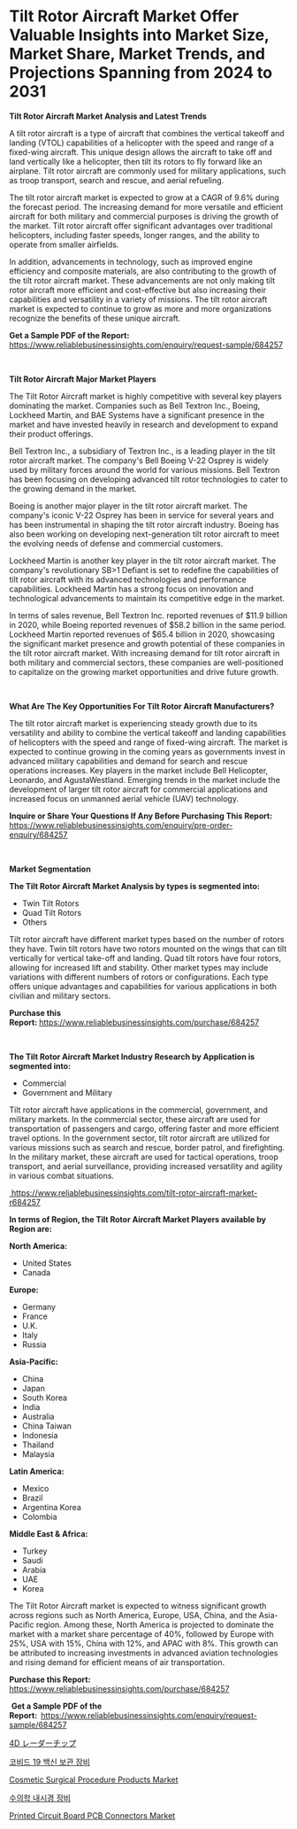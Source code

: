<p><h1>Tilt Rotor Aircraft Market Offer Valuable Insights into Market Size, Market Share, Market Trends, and Projections Spanning from 2024 to 2031</h1></p><p><strong>Tilt Rotor Aircraft Market Analysis and Latest Trends</strong></p>
<p><p>A tilt rotor aircraft is a type of aircraft that combines the vertical takeoff and landing (VTOL) capabilities of a helicopter with the speed and range of a fixed-wing aircraft. This unique design allows the aircraft to take off and land vertically like a helicopter, then tilt its rotors to fly forward like an airplane. Tilt rotor aircraft are commonly used for military applications, such as troop transport, search and rescue, and aerial refueling.</p><p>The tilt rotor aircraft market is expected to grow at a CAGR of 9.6% during the forecast period. The increasing demand for more versatile and efficient aircraft for both military and commercial purposes is driving the growth of the market. Tilt rotor aircraft offer significant advantages over traditional helicopters, including faster speeds, longer ranges, and the ability to operate from smaller airfields.</p><p>In addition, advancements in technology, such as improved engine efficiency and composite materials, are also contributing to the growth of the tilt rotor aircraft market. These advancements are not only making tilt rotor aircraft more efficient and cost-effective but also increasing their capabilities and versatility in a variety of missions. The tilt rotor aircraft market is expected to continue to grow as more and more organizations recognize the benefits of these unique aircraft.</p></p>
<p><strong>Get a Sample PDF of the Report:&nbsp;</strong> <a href="https://www.reliablebusinessinsights.com/enquiry/request-sample/684257">https://www.reliablebusinessinsights.com/enquiry/request-sample/684257</a></p>
<p>&nbsp;</p>
<p><strong>Tilt Rotor Aircraft Major Market Players</strong></p>
<p><p>The Tilt Rotor Aircraft market is highly competitive with several key players dominating the market. Companies such as Bell Textron Inc., Boeing, Lockheed Martin, and BAE Systems have a significant presence in the market and have invested heavily in research and development to expand their product offerings.</p><p>Bell Textron Inc., a subsidiary of Textron Inc., is a leading player in the tilt rotor aircraft market. The company's Bell Boeing V-22 Osprey is widely used by military forces around the world for various missions. Bell Textron has been focusing on developing advanced tilt rotor technologies to cater to the growing demand in the market.</p><p>Boeing is another major player in the tilt rotor aircraft market. The company's iconic V-22 Osprey has been in service for several years and has been instrumental in shaping the tilt rotor aircraft industry. Boeing has also been working on developing next-generation tilt rotor aircraft to meet the evolving needs of defense and commercial customers.</p><p>Lockheed Martin is another key player in the tilt rotor aircraft market. The company's revolutionary SB>1 Defiant is set to redefine the capabilities of tilt rotor aircraft with its advanced technologies and performance capabilities. Lockheed Martin has a strong focus on innovation and technological advancements to maintain its competitive edge in the market.</p><p>In terms of sales revenue, Bell Textron Inc. reported revenues of $11.9 billion in 2020, while Boeing reported revenues of $58.2 billion in the same period. Lockheed Martin reported revenues of $65.4 billion in 2020, showcasing the significant market presence and growth potential of these companies in the tilt rotor aircraft market. With increasing demand for tilt rotor aircraft in both military and commercial sectors, these companies are well-positioned to capitalize on the growing market opportunities and drive future growth.</p></p>
<p>&nbsp;</p>
<p><strong>What Are The Key Opportunities For Tilt Rotor Aircraft Manufacturers?</strong></p>
<p><p>The tilt rotor aircraft market is experiencing steady growth due to its versatility and ability to combine the vertical takeoff and landing capabilities of helicopters with the speed and range of fixed-wing aircraft. The market is expected to continue growing in the coming years as governments invest in advanced military capabilities and demand for search and rescue operations increases. Key players in the market include Bell Helicopter, Leonardo, and AgustaWestland. Emerging trends in the market include the development of larger tilt rotor aircraft for commercial applications and increased focus on unmanned aerial vehicle (UAV) technology.</p></p>
<p><strong>Inquire or Share Your Questions If Any Before Purchasing This Report:</strong> <a href="https://www.reliablebusinessinsights.com/enquiry/pre-order-enquiry/684257">https://www.reliablebusinessinsights.com/enquiry/pre-order-enquiry/684257</a></p>
<p>&nbsp;</p>
<p><strong>Market Segmentation</strong></p>
<p><strong>The Tilt Rotor Aircraft Market Analysis by types is segmented into:</strong></p>
<p><ul><li>Twin Tilt Rotors</li><li>Quad Tilt Rotors</li><li>Others</li></ul></p>
<p><p>Tilt rotor aircraft have different market types based on the number of rotors they have. Twin tilt rotors have two rotors mounted on the wings that can tilt vertically for vertical take-off and landing. Quad tilt rotors have four rotors, allowing for increased lift and stability. Other market types may include variations with different numbers of rotors or configurations. Each type offers unique advantages and capabilities for various applications in both civilian and military sectors.</p></p>
<p><strong>Purchase this Report:&nbsp;</strong><a href="https://www.reliablebusinessinsights.com/purchase/684257">https://www.reliablebusinessinsights.com/purchase/684257</a></p>
<p>&nbsp;</p>
<p><strong>The Tilt Rotor Aircraft Market Industry Research by Application is segmented into:</strong></p>
<p><ul><li>Commercial</li><li>Government and Military</li></ul></p>
<p><p>Tilt rotor aircraft have applications in the commercial, government, and military markets. In the commercial sector, these aircraft are used for transportation of passengers and cargo, offering faster and more efficient travel options. In the government sector, tilt rotor aircraft are utilized for various missions such as search and rescue, border patrol, and firefighting. In the military market, these aircraft are used for tactical operations, troop transport, and aerial surveillance, providing increased versatility and agility in various combat situations.</p></p>
<p><a href="https://www.reliablebusinessinsights.com/tilt-rotor-aircraft-market-r684257">&nbsp;https://www.reliablebusinessinsights.com/tilt-rotor-aircraft-market-r684257</a></p>
<p><strong>In terms of Region, the Tilt Rotor Aircraft Market Players available by Region are:</strong></p>
<p>
    <p> <strong> North America: </strong>
        <ul>
            <li>United States</li>
            <li>Canada</li>
        </ul>
        </p> 
    <p> <strong> Europe: </strong>
        <ul>
            <li>Germany</li>
            <li>France</li>
            <li>U.K.</li>
            <li>Italy</li>
            <li>Russia</li>
        </ul>
        </p> 
    <p> <strong> Asia-Pacific: </strong>
        <ul>
            <li>China</li>
            <li>Japan</li>
            <li>South Korea</li>
            <li>India</li>
            <li>Australia</li>
            <li>China Taiwan</li>
            <li>Indonesia</li>
            <li>Thailand</li>
            <li>Malaysia</li>
        </ul>
        </p> 
    <p> <strong> Latin America: </strong>
        <ul>
            <li>Mexico</li>
            <li>Brazil</li>
            <li>Argentina Korea</li>
            <li>Colombia</li>
        </ul>
        </p> 
    <p> <strong> Middle East & Africa: </strong>
        <ul>
            <li>Turkey</li>
            <li>Saudi</li>
            <li>Arabia</li>
            <li>UAE</li>
            <li>Korea</li>
        </ul>
    </p>
    </p>
<p><p>The Tilt Rotor Aircraft market is expected to witness significant growth across regions such as North America, Europe, USA, China, and the Asia-Pacific region. Among these, North America is projected to dominate the market with a market share percentage of 40%, followed by Europe with 25%, USA with 15%, China with 12%, and APAC with 8%. This growth can be attributed to increasing investments in advanced aviation technologies and rising demand for efficient means of air transportation.</p></p>
<p><strong>Purchase this Report: </strong><a href="https://www.reliablebusinessinsights.com/purchase/684257">https://www.reliablebusinessinsights.com/purchase/684257</a></p>
<p>&nbsp;<strong>Get a Sample PDF of the Report:&nbsp;&nbsp;</strong><a href="https://www.reliablebusinessinsights.com/enquiry/request-sample/684257">https://www.reliablebusinessinsights.com/enquiry/request-sample/684257</a></p>
<p><strong></strong></p>
<p><p><a href="https://github.com/SkylarReilly36/Market-Research-Report-List-1/blob/main/2823382118311.md">4D レーダーチップ</a></p><p><a href="https://github.com/novabrown3/Market-Research-Report-List-1/blob/main/1634087125764.md">코비드 19 백신 보관 장비</a></p><p><a href="https://github.com/btwcqfvq34/Market-Research-Report-List-1/blob/main/cosmetic-surgical-procedure-products-market.md">Cosmetic Surgical Procedure Products Market</a></p><p><a href="https://github.com/durgin521/Market-Research-Report-List-1/blob/main/4884688125765.md">수의학 내시경 장비</a></p><p><a href="https://github.com/sleepman642/Market-Research-Report-List-1/blob/main/printed-circuit-board-pcb-connectors-market.md">Printed Circuit Board PCB Connectors Market</a></p></p>